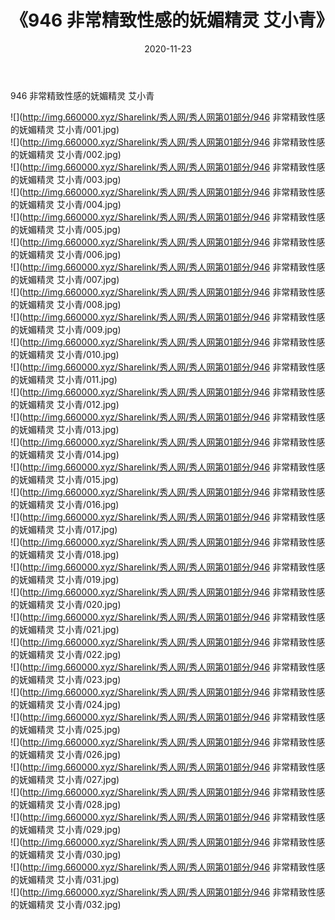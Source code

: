 ﻿---
layout: post
title:  《946 非常精致性感的妩媚精灵 艾小青》
date:   2020-11-23
img: http://img.660000.xyz/Sharelink/秀人网/秀人网第01部分/946 非常精致性感的妩媚精灵 艾小青/000.jpg
categories: [美女, 清纯, 唯美]
---

946 非常精致性感的妩媚精灵 艾小青

  ![](http://img.660000.xyz/Sharelink/秀人网/秀人网第01部分/946 非常精致性感的妩媚精灵 艾小青/001.jpg) <br> ![](http://img.660000.xyz/Sharelink/秀人网/秀人网第01部分/946 非常精致性感的妩媚精灵 艾小青/002.jpg) <br> ![](http://img.660000.xyz/Sharelink/秀人网/秀人网第01部分/946 非常精致性感的妩媚精灵 艾小青/003.jpg) <br> ![](http://img.660000.xyz/Sharelink/秀人网/秀人网第01部分/946 非常精致性感的妩媚精灵 艾小青/004.jpg) <br> ![](http://img.660000.xyz/Sharelink/秀人网/秀人网第01部分/946 非常精致性感的妩媚精灵 艾小青/005.jpg) <br> ![](http://img.660000.xyz/Sharelink/秀人网/秀人网第01部分/946 非常精致性感的妩媚精灵 艾小青/006.jpg) <br> ![](http://img.660000.xyz/Sharelink/秀人网/秀人网第01部分/946 非常精致性感的妩媚精灵 艾小青/007.jpg) <br> ![](http://img.660000.xyz/Sharelink/秀人网/秀人网第01部分/946 非常精致性感的妩媚精灵 艾小青/008.jpg) <br> ![](http://img.660000.xyz/Sharelink/秀人网/秀人网第01部分/946 非常精致性感的妩媚精灵 艾小青/009.jpg) <br> ![](http://img.660000.xyz/Sharelink/秀人网/秀人网第01部分/946 非常精致性感的妩媚精灵 艾小青/010.jpg) <br> ![](http://img.660000.xyz/Sharelink/秀人网/秀人网第01部分/946 非常精致性感的妩媚精灵 艾小青/011.jpg) <br> ![](http://img.660000.xyz/Sharelink/秀人网/秀人网第01部分/946 非常精致性感的妩媚精灵 艾小青/012.jpg) <br> ![](http://img.660000.xyz/Sharelink/秀人网/秀人网第01部分/946 非常精致性感的妩媚精灵 艾小青/013.jpg) <br> ![](http://img.660000.xyz/Sharelink/秀人网/秀人网第01部分/946 非常精致性感的妩媚精灵 艾小青/014.jpg) <br> ![](http://img.660000.xyz/Sharelink/秀人网/秀人网第01部分/946 非常精致性感的妩媚精灵 艾小青/015.jpg) <br> ![](http://img.660000.xyz/Sharelink/秀人网/秀人网第01部分/946 非常精致性感的妩媚精灵 艾小青/016.jpg) <br> ![](http://img.660000.xyz/Sharelink/秀人网/秀人网第01部分/946 非常精致性感的妩媚精灵 艾小青/017.jpg) <br> ![](http://img.660000.xyz/Sharelink/秀人网/秀人网第01部分/946 非常精致性感的妩媚精灵 艾小青/018.jpg) <br> ![](http://img.660000.xyz/Sharelink/秀人网/秀人网第01部分/946 非常精致性感的妩媚精灵 艾小青/019.jpg) <br> ![](http://img.660000.xyz/Sharelink/秀人网/秀人网第01部分/946 非常精致性感的妩媚精灵 艾小青/020.jpg) <br> ![](http://img.660000.xyz/Sharelink/秀人网/秀人网第01部分/946 非常精致性感的妩媚精灵 艾小青/021.jpg) <br> ![](http://img.660000.xyz/Sharelink/秀人网/秀人网第01部分/946 非常精致性感的妩媚精灵 艾小青/022.jpg) <br> ![](http://img.660000.xyz/Sharelink/秀人网/秀人网第01部分/946 非常精致性感的妩媚精灵 艾小青/023.jpg) <br> ![](http://img.660000.xyz/Sharelink/秀人网/秀人网第01部分/946 非常精致性感的妩媚精灵 艾小青/024.jpg) <br> ![](http://img.660000.xyz/Sharelink/秀人网/秀人网第01部分/946 非常精致性感的妩媚精灵 艾小青/025.jpg) <br> ![](http://img.660000.xyz/Sharelink/秀人网/秀人网第01部分/946 非常精致性感的妩媚精灵 艾小青/026.jpg) <br> ![](http://img.660000.xyz/Sharelink/秀人网/秀人网第01部分/946 非常精致性感的妩媚精灵 艾小青/027.jpg) <br> ![](http://img.660000.xyz/Sharelink/秀人网/秀人网第01部分/946 非常精致性感的妩媚精灵 艾小青/028.jpg) <br> ![](http://img.660000.xyz/Sharelink/秀人网/秀人网第01部分/946 非常精致性感的妩媚精灵 艾小青/029.jpg) <br> ![](http://img.660000.xyz/Sharelink/秀人网/秀人网第01部分/946 非常精致性感的妩媚精灵 艾小青/030.jpg) <br> ![](http://img.660000.xyz/Sharelink/秀人网/秀人网第01部分/946 非常精致性感的妩媚精灵 艾小青/031.jpg) <br> ![](http://img.660000.xyz/Sharelink/秀人网/秀人网第01部分/946 非常精致性感的妩媚精灵 艾小青/032.jpg) <br>